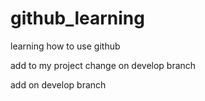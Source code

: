 # github_learning
learning how to use github

add to my project
change on develop branch

add on develop branch